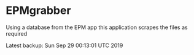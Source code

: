 # EPMgrabber
Using a database from the EPM app this application scrapes the files as required


Latest backup: Sun Sep 29 00:13:01 UTC 2019
